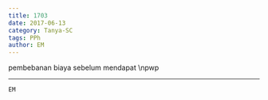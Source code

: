 ```yaml
---
title: 1703
date: 2017-06-13
category: Tanya-SC
tags: PPh
author: EM
---
```


pembebanan biaya sebelum mendapat \npwp

---



`EM`
